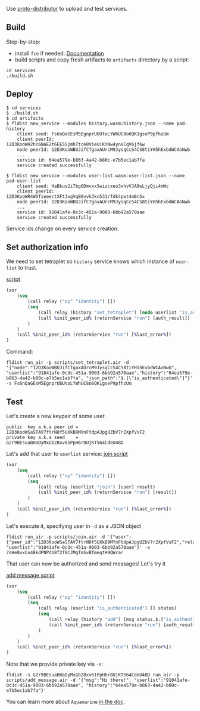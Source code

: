 Use [proto-distributor](https://github.com/fluencelabs/proto-distributor) to upload and test services.

## Build
Step-by-step: 
- install `fce` if needed. [Documentation](https://fluence.dev/docs/how-to-develop-a-module#setting-up)
- build scripts and copy fresh artifacts to `artifacts` directory by a script:
```shell
cd services
./build.sh
```

## Deploy
```shell
$ cd services
$ ./build.sh
$ cd artifacts
$ fldist new_service --modules history.wasm:history.json --name pad-history
    client seed: Fs6nQaGEsM5EgnprUbUtoLYWhUC8o6QK1gseP9pfhzUm
    client peerId: 12D3KooWH2hc6NAE2t6EE5SjmhTtce8VieUiKYNw4ynVCqV6jf6w
    node peerId: 12D3KooWBUJifCTgaxAUrcM9JysqCcS4CS8tiYH5hExbdWCAoNwb
    ...
    service id: 64ea579e-b863-4a42-b80c-e7b5ec1ab7fa
    service created successfully

$ fldist new_service --modules user-list.wasm:user-list.json --name pad-user-list
    client seed: HaBkus2i7bg6DmvxxSwizcxeo3xhvVJA9wLjyQji4mWc
    client peerId: 12D3KooWR4WGTieeectXFtJxgVqB8vvk3kn531rTdk4pwt4mBn5x
    node peerId: 12D3KooWBUJifCTgaxAUrcM9JysqCcS4CS8tiYH5hExbdWCAoNwb
    ...
    service id: 91041afe-0c3c-451a-9003-6bb92a570aae
    service created successfully
```
Service ids change on every service creation.

## Set authorization info
We need to set tetraplet so `history` service knows which instance of `user-list` to trust.

[script](../scripts/set_tetraplet.air)
```clojure
(xor
    (seq
        (call relay ("op" "identity") [])
        (seq
            (call relay (history "set_tetraplet") [node userlist "is_authenticated" json_path] auth_result)
            (call %init_peer_id% (returnService "run") [auth_result])
        )
    )
    (call %init_peer_id% (returnService "run") [%last_error%])
)
```
Command:
```shell
fldist run_air -p scripts/set_tetraplet.air -d '{"node":"12D3KooWBUJifCTgaxAUrcM9JysqCcS4CS8tiYH5hExbdWCAoNwb", "userlist":"91041afe-0c3c-451a-9003-6bb92a570aae","history":"64ea579e-b863-4a42-b80c-e7b5ec1ab7fa", "json_path":"$.[\"is_authenticated\"]"}' -s Fs6nQaGEsM5EgnprUbUtoLYWhUC8o6QK1gseP9pfhzUm
```

## Test
Let's create a new keypair of some user.
```
public  key a.k.a peer id = 12D3KooWSaSTAV7ftrN8f5UXkB9MYnFtdpAJpgUZbV7r2XpfVsF2
private key a.k.a seed    = G2r9BEsuaBHaDyMxGb2Bxv61PpH6r8UjKT564CdeU4BD
``` 
Let's add that user to `userlist` service:
[join script](../scripts/join.air)
```clojure
(xor
    (seq
        (call relay ("op" "identity") [])
        (seq
            (call relay (userlist "join") [user] result)
            (call %init_peer_id% (returnService "run") [result])
        )
    )
    (call %init_peer_id% (returnService "run") [%last_error%])
)
```
Let's execute it, specifying user in `-d` as a JSON object
```shell
fldist run_air -p scripts/join.air -d '{"user":{"peer_id":"12D3KooWSaSTAV7ftrN8f5UXkB9MYnFtdpAJpgUZbV7r2XpfVsF2","relay_id":"","name":"some_name"}, "userlist":"91041afe-0c3c-451a-9003-6bb92a570aae"}' -s 7sHe8vxCo4BkdPNPdb8f2T8CJMgTmSvBTmeqtH9QWrar
```

That user can now be authorized and send messages! Let's try it

[add message script](../scripts/add_message.air)
```clojure
(xor
    (seq
        (call relay ("op" "identity") [])
        (seq
            (call relay (userlist "is_authenticated") [] status)
            (seq
                (call relay (history "add") [msg status.$.["is_authenticated"]!] auth_result)
                (call %init_peer_id% (returnService "run") [auth_result])
            )
        )
    )
    (call %init_peer_id% (returnService "run") [%last_error%])
)
```

Note that we provide private key via `-s`:

```shell
fldist -s G2r9BEsuaBHaDyMxGb2Bxv61PpH6r8UjKT564CdeU4BD run_air -p scripts/add_message.air -d '{"msg":"Hi there!", "userlist":"91041afe-0c3c-451a-9003-6bb92a570aae", "history":"64ea579e-b863-4a42-b80c-e7b5ec1ab7fa"}'
```

You can learn more about `Aquamarine` [in the doc](https://fluence.dev/).